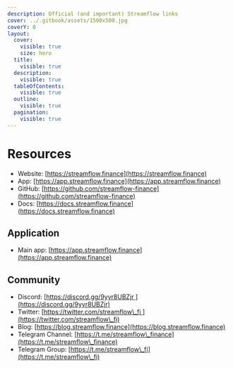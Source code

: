 ```yaml
---
description: Official (and important) Streamflow links
cover: ../.gitbook/assets/1500x500.jpg
coverY: 0
layout:
  cover:
    visible: true
    size: hero
  title:
    visible: true
  description:
    visible: true
  tableOfContents:
    visible: true
  outline:
    visible: true
  pagination:
    visible: true
---
```


# Resources

* Website: [https://streamflow.finance](https://streamflow.finance)
* App: [https://app.streamflow.finance](https://app.streamflow.finance)
* GitHub: [https://github.com/streamflow-finance](https://github.com/streamflow-finance)
* Docs: [https://docs.streamflow.finance](https://docs.streamflow.finance)

## Application

* Main app: [https://app.streamflow.finance](https://app.streamflow.finance)

## Community

* Discord: [https://discord.gg/9yyr8UBZjr ](https://discord.gg/9yyr8UBZjr)
* Twitter: [https://twitter.com/streamflow\_fi ](https://twitter.com/streamflow\_fi)
* Blog: [https://blog.streamflow.finance](https://blog.streamflow.finance)
* Telegram Channel: [https://t.me/streamflow\_finance](https://t.me/streamflow\_finance)
* Telegram Group: [https://t.me/streamflow\_fi](https://t.me/streamflow\_fi)
